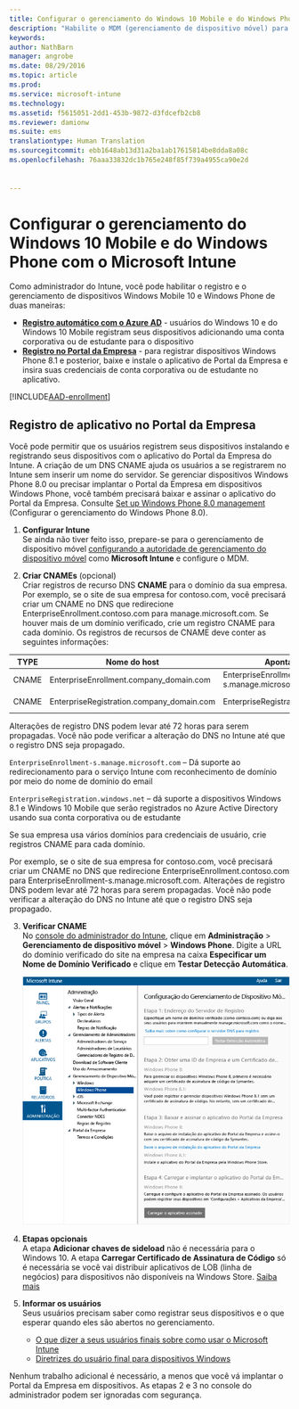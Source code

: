 ```yaml
---
title: Configurar o gerenciamento do Windows 10 Mobile e do Windows Phone | Microsoft Intune
description: "Habilite o MDM (gerenciamento de dispositivo móvel) para dispositivos Windows 10 Mobile ou Windows Phone com o Microsoft Intune."
keywords: 
author: NathBarn
manager: angrobe
ms.date: 08/29/2016
ms.topic: article
ms.prod: 
ms.service: microsoft-intune
ms.technology: 
ms.assetid: f5615051-2dd1-453b-9872-d3fdcefb2cb8
ms.reviewer: damionw
ms.suite: ems
translationtype: Human Translation
ms.sourcegitcommit: ebb1648ab13d31a2ba1ab17615814be8dda8a08c
ms.openlocfilehash: 76aaa33832dc1b765e248f85f739a4955ca90e2d


---
```



# Configurar o gerenciamento do Windows 10 Mobile e do Windows Phone com o Microsoft Intune

Como administrador do Intune, você pode habilitar o registro e o gerenciamento de dispositivos Windows Mobile 10 e Windows Phone de duas maneiras:

- **[Registro automático com o Azure AD](#azure-active-directory-enrollment)** - usuários do Windows 10 e do Windows 10 Mobile registram seus dispositivos adicionando uma conta corporativa ou de estudante para o dispositivo
- **[Registro no Portal da Empresa](#company-portal-app-enrollment)** - para registrar dispositivos Windows Phone 8.1 e posterior, baixe e instale o aplicativo de Portal da Empresa e insira suas credenciais de conta corporativa ou de estudante no aplicativo.


[!INCLUDE[AAD-enrollment](../includes/win10-automatic-enrollment-aad.md)]

## Registro de aplicativo no Portal da Empresa
Você pode permitir que os usuários registrem seus dispositivos instalando e registrando seus dispositivos com o aplicativo do Portal da Empresa do Intune. A criação de um DNS CNAME ajuda os usuários a se registrarem no Intune sem inserir um nome do servidor. Se gerenciar dispositivos Windows Phone 8.0 ou precisar implantar o Portal da Empresa em dispositivos Windows Phone, você também precisará baixar e assinar o aplicativo do Portal da Empresa. Consulte [Set up Windows Phone 8.0 management](set-up-windows-phone-8.0-management-with-microsoft-intune.md) (Configurar o gerenciamento do Windows Phone 8.0).

1.  **Configurar Intune**<br>Se ainda não tiver feito isso, prepare-se para o gerenciamento de dispositivo móvel [configurando a autoridade de gerenciamento do dispositivo móvel](get-ready-to-enroll-devices-in-microsoft-intune.md#set-mobile-device-management-authority) como **Microsoft Intune** e configure o MDM.

2.  **Criar CNAMEs** (opcional)<br>Criar registros de recurso DNS **CNAME** para o domínio da sua empresa. Por exemplo, se o site de sua empresa for contoso.com, você precisará criar um CNAME no DNS que redirecione EnterpriseEnrollment.contoso.com para manage.microsoft.com. Se houver mais de um domínio verificado, crie um registro CNAME para cada domínio. Os registros de recursos de CNAME deve conter as seguintes informações:

  |TYPE|Nome do host|Aponta para|TTL|
  |--------|-------------|-------------|-------|
  |CNAME|EnterpriseEnrollment.company_domain.com|EnterpriseEnrollment-s.manage.microsoft.com |1 hora|
  |CNAME|EnterpriseRegistration.company_domain.com|EnterpriseRegistration.windows.net|1 hora|
  Alterações de registro DNS podem levar até 72 horas para serem propagadas. Você não pode verificar a alteração do DNS no Intune até que o registro DNS seja propagado.

  `EnterpriseEnrollment-s.manage.microsoft.com` – Dá suporte ao redirecionamento para o serviço Intune com reconhecimento de domínio por meio do nome de domínio do email

  `EnterpriseRegistration.windows.net` – dá suporte a dispositivos Windows 8.1 e Windows 10 Mobile que serão registrados no Azure Active Directory usando sua conta corporativa ou de estudante

  Se sua empresa usa vários domínios para credenciais de usuário, crie registros CNAME para cada domínio.

  Por exemplo, se o site de sua empresa for contoso.com, você precisará criar um CNAME no DNS que redirecione EnterpriseEnrollment.contoso.com para EnterpriseEnrollment-s.manage.microsoft.com. Alterações de registro DNS podem levar até 72 horas para serem propagadas. Você não pode verificar a alteração do DNS no Intune até que o registro DNS seja propagado.

3.  **Verificar CNAME**<br>No [console do administrador do Intune](http://manage.microsoft.com), clique em **Administração** &gt; **Gerenciamento de dispositivo móvel** &gt; **Windows Phone**. Digite a URL do domínio verificado do site na empresa na caixa **Especificar um Nome de Domínio Verificado** e clique em **Testar Detecção Automática**.

    ![Caixa de diálogo Configurar o gerenciamento de dispositivo móvel para Windows](../media/windows-phone-enrollment.png)

4.  **Etapas opcionais**<br>A etapa **Adicionar chaves de sideload** não é necessária para o Windows 10. A etapa **Carregar Certificado de Assinatura de Código** só é necessária se você vai distribuir aplicativos de LOB (linha de negócios) para dispositivos não disponíveis na Windows Store. [Saiba mais](set-up-windows-phone-8.0-management-with-microsoft-intune.md)

5.  **Informar os usuários**<br>Seus usuários precisam saber como registrar seus dispositivos e o que esperar quando eles são abertos no gerenciamento.
    - [O que dizer a seus usuários finais sobre como usar o Microsoft Intune](what-to-tell-your-end-users-about-using-microsoft-intune.md)
    - [Diretrizes do usuário final para dispositivos Windows](../enduser/using-your-windows-device-with-intune.md)

Nenhum trabalho adicional é necessário, a menos que você vá implantar o Portal da Empresa em dispositivos.  As etapas 2 e 3 no console do administrador podem ser ignoradas com segurança.



<!--HONumber=Aug16_HO5-->



